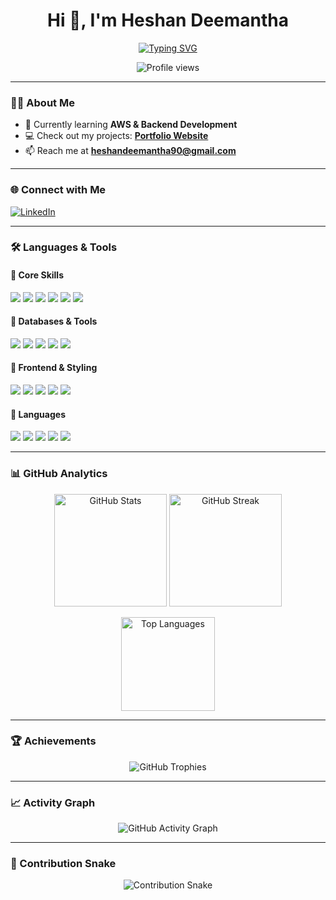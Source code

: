<!-- Profile Header -->
<h1 align="center">Hi 👋, I'm Heshan Deemantha</h1>

<!-- Typing Effect Title -->
<p align="center">
  <a href="https://git.io/typing-svg">
    <img src="https://readme-typing-svg.herokuapp.com?font=Fira+Code&size=22&pause=1000&color=00BFFF&center=true&vCenter=true&width=500&lines=🚀+Backend+%26+Cloud+Engineer;☁️+AWS+Learner+%26+Tech+Explorer;💻+Passionate+about+Building+Scalable+Systems;📚+Continuous+Learner+%26+Problem+Solver" alt="Typing SVG" />
  </a>
</p>

<p align="center">
  <img src="https://komarev.com/ghpvc/?username=skphdeemantha&label=Profile%20Views&color=0e75b6&style=flat" alt="Profile views" />  
</p>

---

### 👨‍💻 About Me  
- 🌱 Currently learning **AWS & Backend Development**  
- 💻 Check out my projects: **[Portfolio Website](https://main.dys9r09rupzse.amplifyapp.com/)**  
- 📫 Reach me at **heshandeemantha90@gmail.com**

---

### 🌐 Connect with Me  
<p align="left">
  <a href="https://linkedin.com/in/heshan deemantha" target="_blank">
    <img src="https://img.shields.io/badge/LinkedIn-0A66C2?style=for-the-badge&logo=linkedin&logoColor=white" alt="LinkedIn"/>
  </a>
</p>

---

### 🛠️ Languages & Tools  

#### 🚀 Core Skills  
<p>
  <img src="https://img.shields.io/badge/AWS-232F3E?style=for-the-badge&logo=amazonaws&logoColor=white" />
  <img src="https://img.shields.io/badge/Amplify-FF9900?style=for-the-badge&logo=awsamplify&logoColor=white" />
  <img src="https://img.shields.io/badge/Node.js-339933?style=for-the-badge&logo=nodedotjs&logoColor=white" />
  <img src="https://img.shields.io/badge/Express.js-000000?style=for-the-badge&logo=express&logoColor=white" />
  <img src="https://img.shields.io/badge/Next.js-000000?style=for-the-badge&logo=nextdotjs&logoColor=white" />
  <img src="https://img.shields.io/badge/React-20232A?style=for-the-badge&logo=react&logoColor=61DAFB" />
</p>

#### 💾 Databases & Tools  
<p>
  <img src="https://img.shields.io/badge/MySQL-4479A1?style=for-the-badge&logo=mysql&logoColor=white" />
  <img src="https://img.shields.io/badge/MongoDB-4EA94B?style=for-the-badge&logo=mongodb&logoColor=white" />
  <img src="https://img.shields.io/badge/Postman-FF6C37?style=for-the-badge&logo=postman&logoColor=white" />
  <img src="https://img.shields.io/badge/Git-F05032?style=for-the-badge&logo=git&logoColor=white" />
  <img src="https://img.shields.io/badge/GitHub-181717?style=for-the-badge&logo=github&logoColor=white" />
</p>

#### 🎨 Frontend & Styling  
<p>
  <img src="https://img.shields.io/badge/HTML5-E34F26?style=for-the-badge&logo=html5&logoColor=white" />
  <img src="https://img.shields.io/badge/CSS3-1572B6?style=for-the-badge&logo=css3&logoColor=white" />
  <img src="https://img.shields.io/badge/Bootstrap-7952B3?style=for-the-badge&logo=bootstrap&logoColor=white" />
  <img src="https://img.shields.io/badge/TailwindCSS-38B2AC?style=for-the-badge&logo=tailwindcss&logoColor=white" />
  <img src="https://img.shields.io/badge/Figma-F24E1E?style=for-the-badge&logo=figma&logoColor=white" />
</p>

#### 🧠 Languages  
<p>
  <img src="https://img.shields.io/badge/Java-007396?style=for-the-badge&logo=java&logoColor=white" />
  <img src="https://img.shields.io/badge/JavaScript-F7DF1E?style=for-the-badge&logo=javascript&logoColor=black" />
  <img src="https://img.shields.io/badge/TypeScript-3178C6?style=for-the-badge&logo=typescript&logoColor=white" />
  <img src="https://img.shields.io/badge/Python-3776AB?style=for-the-badge&logo=python&logoColor=white" />
  <img src="https://img.shields.io/badge/C-00599C?style=for-the-badge&logo=c&logoColor=white" />
</p>

---

### 📊 GitHub Analytics  
<p align="center">
  <img src="https://github-readme-stats.vercel.app/api?username=skphdeemantha&show_icons=true&theme=radical" alt="GitHub Stats" height="180"/>
  <img src="https://github-readme-streak-stats.herokuapp.com/?user=skphdeemantha&theme=radical" alt="GitHub Streak" height="180"/>
</p>

<p align="center">
  <img src="https://github-readme-stats.vercel.app/api/top-langs?username=skphdeemantha&show_icons=true&locale=en&layout=compact&theme=radical" alt="Top Languages" height="150"/>
</p>

---

### 🏆 Achievements  
<p align="center">
  <img src="https://github-profile-trophy.vercel.app/?username=skphdeemantha&theme=tokyonight&margin-w=15&margin-h=15" alt="GitHub Trophies"/>
</p>

---

### 📈 Activity Graph  
<p align="center">
  <img src="https://github-readme-activity-graph.vercel.app/graph?username=skphdeemantha&theme=tokyo-night" alt="GitHub Activity Graph" />
</p>

---

### 🐍 Contribution Snake  
<p align="center">
  <img src="https://github.com/skphdeemantha/skphdeemantha/blob/output/github-contribution-grid-snake.svg" alt="Contribution Snake" />
</p>
